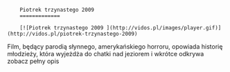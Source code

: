 
        Piotrek trzynastego 2009 
        =============
        
        [![Piotrek trzynastego 2009 ](http://vidos.pl/images/player.gif)](http://vidos.pl/piotrek-trzynastego-2009)
        
        
 Film, będący parodią słynnego, amerykańskiego horroru, opowiada historię młodzieży, która wyjeżdża do chatki nad jeziorem i wkrótce odkrywa zobacz pełny opis
    